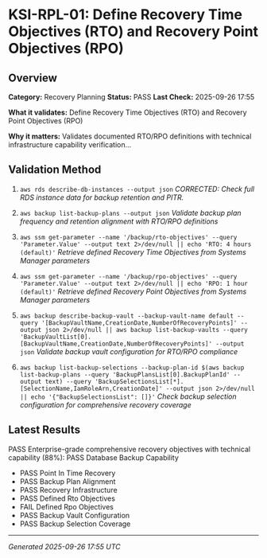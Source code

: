 # KSI-RPL-01: Define Recovery Time Objectives (RTO) and Recovery Point Objectives (RPO)

## Overview

**Category:** Recovery Planning
**Status:** PASS
**Last Check:** 2025-09-26 17:55

**What it validates:** Define Recovery Time Objectives (RTO) and Recovery Point Objectives (RPO)

**Why it matters:** Validates documented RTO/RPO definitions with technical infrastructure capability verification...

## Validation Method

1. `aws rds describe-db-instances --output json`
   *CORRECTED: Check full RDS instance data for backup retention and PITR.*

2. `aws backup list-backup-plans --output json`
   *Validate backup plan frequency and retention alignment with RTO/RPO definitions*

3. `aws ssm get-parameter --name '/backup/rto-objectives' --query 'Parameter.Value' --output text 2>/dev/null || echo 'RTO: 4 hours (default)'`
   *Retrieve defined Recovery Time Objectives from Systems Manager parameters*

4. `aws ssm get-parameter --name '/backup/rpo-objectives' --query 'Parameter.Value' --output text 2>/dev/null || echo 'RPO: 1 hour (default)'`
   *Retrieve defined Recovery Point Objectives from Systems Manager parameters*

5. `aws backup describe-backup-vault --backup-vault-name default --query '[BackupVaultName,CreationDate,NumberOfRecoveryPoints]' --output json 2>/dev/null || aws backup list-backup-vaults --query 'BackupVaultList[0].[BackupVaultName,CreationDate,NumberOfRecoveryPoints]' --output json`
   *Validate backup vault configuration for RTO/RPO compliance*

6. `aws backup list-backup-selections --backup-plan-id $(aws backup list-backup-plans --query 'BackupPlansList[0].BackupPlanId' --output text) --query 'BackupSelectionsList[*].[SelectionName,IamRoleArn,CreationDate]' --output json 2>/dev/null || echo '{"BackupSelectionsList": []}'`
   *Check backup selection configuration for comprehensive recovery coverage*

## Latest Results

PASS Enterprise-grade comprehensive recovery objectives with technical capability (88%): PASS Database Backup Capability
- PASS Point In Time Recovery
- PASS Backup Plan Alignment
- PASS Recovery Infrastructure
- PASS Defined Rto Objectives
- FAIL Defined Rpo Objectives
- PASS Backup Vault Configuration
- PASS Backup Selection Coverage

---
*Generated 2025-09-26 17:55 UTC*